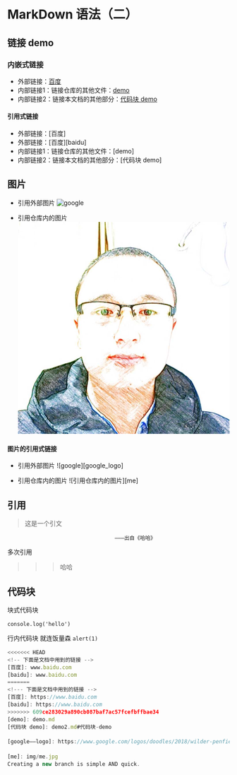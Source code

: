 # MarkDown 语法（二）

## 链接 demo  

### 内嵌式链接  

- 外部链接：[百度](https://www.baidu.com)  
- 内部链接1：链接仓库的其他文件：[demo](demo.md)  
- 内部链接2：链接本文档的其他部分：[代码块 demo](demo2.md#代码块-demo)  

#### 引用式链接  

- 外部链接：[百度]
- 外部链接：[百度][baidu]
- 内部链接1：链接仓库的其他文件：[demo]
- 内部链接2：链接本文档的其他部分：[代码块 demo]

## 图片

-  引用外部图片
![google](https://www.google.com/logos/doodles/2018/wilder-penfields-127th-birthday-6477703409565696.6-law.gif "谷歌")

- 引用仓库内的图片
![引用仓库内的图片](img/me.jpg)


#### 图片的引用式链接  

-  引用外部图片
![google][google_logo]

- 引用仓库内的图片
![引用仓库内的图片][me]


## 引用

>这是一个引文  

                                      ———出自《哈哈》

多次引用
>>>哈哈


## 代码块
块式代码块

```
console.log('hello')
```

行内代码块
就连饭量森 `alert(1)`  

```javascript
<<<<<<< HEAD
<!-- 下面是文档中用到的链接 -->
[百度]: www.baidu.com
[baidu]: www.baidu.com
=======
<!--- 下面是文档中用到的链接 -->
[百度]: https://www.baidu.com
[baidu]: https://www.baidu.com
>>>>>>> 609ce283029a890cb087baf7ac57fcefbffbae34
[demo]: demo.md  
[代码块 demo]: demo2.md#代码块-demo

[google——logo]: https://www.google.com/logos/doodles/2018/wilder-penfields-127th-birthday-6477703409565696.6-law.gif

[me]: img/me.jpg
Creating a new branch is simple AND quick.

